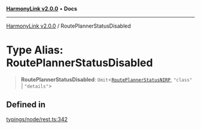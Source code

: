 [**HarmonyLink v2.0.0**](../README.md) • **Docs**

***

[HarmonyLink v2.0.0](../globals.md) / RoutePlannerStatusDisabled

# Type Alias: RoutePlannerStatusDisabled

> **RoutePlannerStatusDisabled**: `Omit`\<[`RoutePlannerStatusNIRP`](../interfaces/RoutePlannerStatusNIRP.md), `"class"` \| `"details"`\>

## Defined in

[typings/node/rest.ts:342](https://github.com/Joniii11/HarmonyLink/blob/master/src/typings/node/rest.ts#L342)
